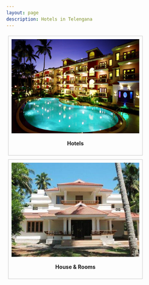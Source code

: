 ```yaml
---
layout: page
description: Hotels in Telengana
---
```



<div style = " margin: 5px;
  padding: 8px;
    border: 1px solid #ccc;
    float: left;
    overflow: auto;
     width: auto;">
<a target="_blank" href="/hotel/">
  <img src="/../assets/traveller_point/hotel.jpg" alt="Hotels" width="340" height="250 ">
</a>
<div style=" padding: 15px;
    text-align: center" ><b>Hotels</b>
</div>
</div>

<div style = " margin: 5px;
  padding: 8px;
    border: 1px solid #ccc;
    float: left;
    overflow: auto;
     width: auto;">
<a target="_blank" href="/hotel/">
  <img src="/../assets/traveller_point/house.jpg" alt="Hotels" width="340" height="250 ">
</a>
<div style=" padding: 15px;
    text-align: center" ><b>House & Rooms</b>
</div>
</div>

